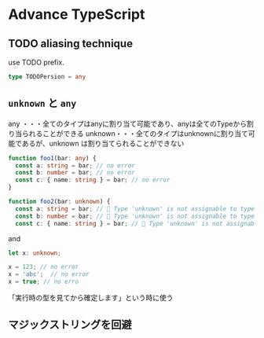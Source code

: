 # Advance TypeScript

## TODO aliasing technique

use TODO prefix.

```ts
type TODOPersion = any
```

## `unknown` と `any`

any ・・・全てのタイプはanyに割り当て可能であり、anyは全てのTypeから割り当られることができる
unknown・・・全てのタイプはunknownに割り当て可能であるが、unknown は割り当てられることができない

```ts
function foo1(bar: any) {
  const a: string = bar; // no error
  const b: number = bar; // no error
  const c: { name: string } = bar; // no error
}

function foo2(bar: unknown) {
  const a: string = bar; // 🔴 Type 'unknown' is not assignable to type 'string'.(2322)
  const b: number = bar; // 🔴 Type 'unknown' is not assignable to type 'number'.(2322)
  const c: { name: string } = bar; // 🔴 Type 'unknown' is not assignable to type '{ name: string; }'.(2322)
```

and

```ts
let x: unknown;

x = 123; // no error
x = 'abc';  // no error
x = true; // no erro
```

「実行時の型を見てから確定します」という時に使う


## マジックストリングを回避


